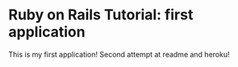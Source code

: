 # Ruby on Rails Tutorial: first application

This is my first application! Second attempt at readme and heroku! 
